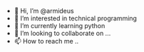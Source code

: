 - 👋 Hi, I’m @armideus
- 👀 I’m interested in technical programming
- 🌱 I’m currently learning python
- 💞️ I’m looking to collaborate on ...
- 📫 How to reach me ..

<!---
armideus/armideus is a ✨ special ✨ repository because its `README.md` (this file) appears on your GitHub profile.
You can click the Preview link to take a look at your changes.
--->
